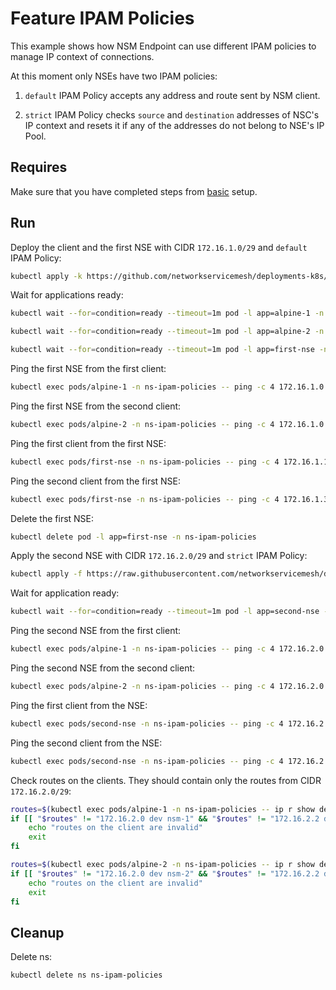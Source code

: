 # Feature IPAM Policies

This example shows how NSM Endpoint can use different IPAM policies to manage IP context of connections.

At this moment only NSEs have two IPAM policies:

1. `default` IPAM Policy accepts any address and route sent by NSM client.

2. `strict` IPAM Policy checks `source` and `destination` addresses of NSC's IP context and resets it if any of the 
addresses do not belong to NSE's IP Pool.

## Requires

Make sure that you have completed steps from [basic](../../basic) setup.

## Run

Deploy the client and the first NSE with CIDR `172.16.1.0/29` and `default` IPAM Policy:
```bash
kubectl apply -k https://github.com/networkservicemesh/deployments-k8s/examples/features/ipam-policies?ref=de2f58e2213d46e977c1cb4e448fd741ac31db55
```

Wait for applications ready:
```bash
kubectl wait --for=condition=ready --timeout=1m pod -l app=alpine-1 -n ns-ipam-policies
```
```bash
kubectl wait --for=condition=ready --timeout=1m pod -l app=alpine-2 -n ns-ipam-policies
```
```bash
kubectl wait --for=condition=ready --timeout=1m pod -l app=first-nse -n ns-ipam-policies
```

Ping the first NSE from the first client:
```bash
kubectl exec pods/alpine-1 -n ns-ipam-policies -- ping -c 4 172.16.1.0 || kubectl exec pods/alpine-1 -n ns-ipam-policies -- ping -c 4 172.16.1.2
```

Ping the first NSE from the second client:
```bash
kubectl exec pods/alpine-2 -n ns-ipam-policies -- ping -c 4 172.16.1.0 || kubectl exec pods/alpine-2 -n ns-ipam-policies -- ping -c 4 172.16.1.2
```

Ping the first client from the first NSE:
```bash
kubectl exec pods/first-nse -n ns-ipam-policies -- ping -c 4 172.16.1.1
```

Ping the second client from the first NSE:
```bash
kubectl exec pods/first-nse -n ns-ipam-policies -- ping -c 4 172.16.1.3
```

Delete the first NSE:
```bash
kubectl delete pod -l app=first-nse -n ns-ipam-policies
```

Apply the second NSE with CIDR `172.16.2.0/29` and `strict` IPAM Policy:
```bash
kubectl apply -f https://raw.githubusercontent.com/networkservicemesh/deployments-k8s/de2f58e2213d46e977c1cb4e448fd741ac31db55/examples/features/ipam-policies/second-nse.yaml -n ns-ipam-policies
```

Wait for application ready:
```bash
kubectl wait --for=condition=ready --timeout=1m pod -l app=second-nse -n ns-ipam-policies
```

Ping the second NSE from the first client:
```bash
kubectl exec pods/alpine-1 -n ns-ipam-policies -- ping -c 4 172.16.2.0 || kubectl exec pods/alpine-1 -n ns-ipam-policies -- ping -c 4 172.16.2.2
```

Ping the second NSE from the second client:
```bash
kubectl exec pods/alpine-2 -n ns-ipam-policies -- ping -c 4 172.16.2.0 || kubectl exec pods/alpine-2 -n ns-ipam-policies -- ping -c 4 172.16.2.2
```

Ping the first client from the NSE:
```bash
kubectl exec pods/second-nse -n ns-ipam-policies -- ping -c 4 172.16.2.1
```

Ping the second client from the NSE:
```bash
kubectl exec pods/second-nse -n ns-ipam-policies -- ping -c 4 172.16.2.3
```

Check routes on the clients. They should contain only the routes from CIDR `172.16.2.0/29`:
```bash
routes=$(kubectl exec pods/alpine-1 -n ns-ipam-policies -- ip r show dev nsm-1 | xargs) # Use xargs here just to trim whitespaces in the routes
if [[ "$routes" != "172.16.2.0 dev nsm-1" && "$routes" != "172.16.2.2 dev nsm-1" ]]; then
    echo "routes on the client are invalid"
    exit
fi
```

```bash
routes=$(kubectl exec pods/alpine-2 -n ns-ipam-policies -- ip r show dev nsm-2 | xargs) # Use xargs here just to trim whitespaces in the routes
if [[ "$routes" != "172.16.2.0 dev nsm-2" && "$routes" != "172.16.2.2 dev nsm-2" ]]; then
    echo "routes on the client are invalid"
    exit
fi
```

## Cleanup

Delete ns:
```bash
kubectl delete ns ns-ipam-policies
```
